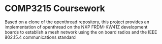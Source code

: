 # COMP3215 Coursework

Based on a clone of the openthread repository, this project provides an implementation of openthread on the NXP FRDM-KW41Z development boards to establish a mesh network using the on board radios and the IEEE 802.15.4 communications standard
